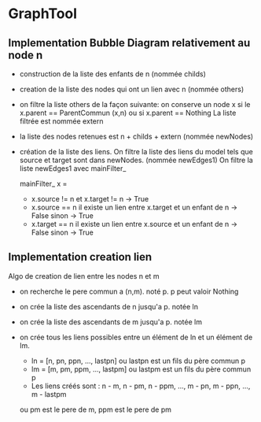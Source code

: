 # GraphTool

## Implementation Bubble Diagram relativement au node n

  * construction de la liste des enfants de n (nommée childs)
  * creation de la liste des nodes qui ont un lien avec n (nommée others)
  * on filtre la liste others de la façon suivante:
      on conserve un node x si le x.parent == ParentCommun (x,n) ou si x.parent == Nothing
      La liste filtrée est nommée extern

  * la liste des nodes retenues est n + childs + extern (nommée newNodes)

  * création de la liste des liens.
    On filtre la liste des liens du model tels que source et target sont dans newNodes. (nommée newEdges1)
    On filtre la liste newEdges1 avec mainFilter_

      mainFilter_ x =
      * x.source != n et x.target != n -> True
      * x.source == n
            il existe un lien entre x.target et un enfant de n -> False
            sinon -> True
      * x.target == n
            il existe un lien entre x.source et un enfant de n -> False
            sinon -> True

## Implementation creation lien

Algo de creation de lien entre les nodes n et m

* on recherche le pere commun a (n,m). noté p. p peut valoir Nothing
* on crée la liste des ascendants de n jusqu'a p. notée ln
* on crée la liste des ascendants de m jusqu'a p. notée lm
* on crée tous les liens possibles entre un élément de ln et un élément de lm.

  * ln = [n, pn, ppn, ..., lastpn] ou lastpn est un fils du père commun p
  * lm = [m, pm, ppm, ..., lastpm] ou lastpm est un fils du père commun p
  * Les liens créés sont : n - m, n - pm, n - ppm, ..., m - pn, m - ppn, ..., m - lastpm


  ou pm est le pere de m, ppm est le pere de pm
